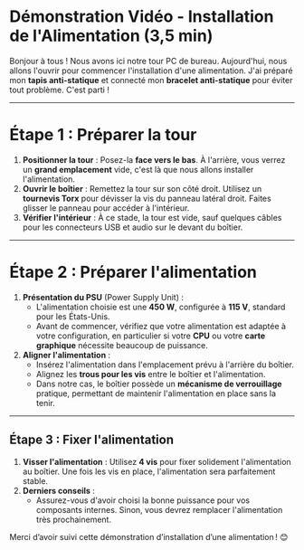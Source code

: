 # **Démonstration Vidéo - Installation de l'Alimentation (3,5 min)**

Bonjour à tous ! Nous avons ici notre tour PC de bureau. Aujourd'hui, nous allons l'ouvrir pour commencer l'installation d'une alimentation. J'ai préparé mon **tapis anti-statique** et connecté mon **bracelet anti-statique** pour éviter tout problème. C'est parti !

---

# **Étape 1 : Préparer la tour**

1. **Positionner la tour** : Posez-la **face vers le bas**. À l'arrière, vous verrez un **grand emplacement** vide, c'est là que nous allons installer l'alimentation.
2. **Ouvrir le boîtier** : Remettez la tour sur son côté droit. Utilisez un **tournevis Torx** pour dévisser la vis du panneau latéral droit. Faites glisser le panneau pour accéder à l'intérieur.
3. **Vérifier l'intérieur** : À ce stade, la tour est vide, sauf quelques câbles pour les connecteurs USB et audio sur le devant du boîtier.

---

# **Étape 2 : Préparer l'alimentation**

1. **Présentation du PSU** (Power Supply Unit) :
    - L'alimentation choisie est une **450 W**, configurée à **115 V**, standard pour les États-Unis.
    - Avant de commencer, vérifiez que votre alimentation est adaptée à votre configuration, en particulier si votre **CPU** ou votre **carte graphique** nécessite beaucoup de puissance.
2. **Aligner l'alimentation** :
    - Insérez l'alimentation dans l'emplacement prévu à l'arrière du boîtier.
    - Alignez les **trous pour les vis** entre le boîtier et l'alimentation.
    - Dans notre cas, le boîtier possède un **mécanisme de verrouillage** pratique, permettant de maintenir l'alimentation en place sans la tenir.

---

## **Étape 3 : Fixer l'alimentation**

1. **Visser l'alimentation** : Utilisez **4 vis** pour fixer solidement l'alimentation au boîtier. Une fois les vis en place, l'alimentation sera parfaitement stable.
2. **Derniers conseils** :
    - Assurez-vous d'avoir choisi la bonne puissance pour vos composants internes. Sinon, vous devrez remplacer l'alimentation très prochainement.

Merci d’avoir suivi cette démonstration d’installation d’une alimentation ! 😊
